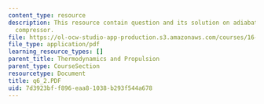 ```yaml
---
content_type: resource
description: This resource contain question and its solution on adiabatic steady flow
  compressor.
file: https://ol-ocw-studio-app-production.s3.amazonaws.com/courses/16-01-unified-engineering-i-ii-iii-iv-fall-2005-spring-2006/7d3923bff896eaa81038b293f544a678_q6_2.PDF
file_type: application/pdf
learning_resource_types: []
parent_title: Thermodynamics and Propulsion
parent_type: CourseSection
resourcetype: Document
title: q6_2.PDF
uid: 7d3923bf-f896-eaa8-1038-b293f544a678
---
```

